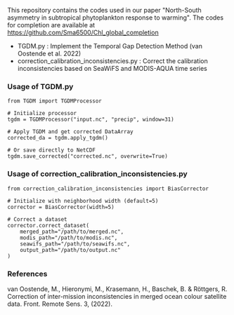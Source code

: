 This repository contains the codes used in our paper "North-South asymmetry in subtropical phytoplankton response to warming". The codes for completion are available at https://github.com/Sma6500/Chl_global_completion

- TGDM.py : Implement the Temporal Gap Detection Method (van Oostende et al. 2022)
- correction_calibration_inconsistencies.py : Correct the calibration inconsistencies based on SeaWiFS and MODIS-AQUA time series

### Usage of TGDM.py
```
from TGDM import TGDMProcessor

# Initialize processor
tgdm = TGDMProcessor("input.nc", "precip", window=31)

# Apply TGDM and get corrected DataArray
corrected_da = tgdm.apply_tgdm()

# Or save directly to NetCDF
tgdm.save_corrected("corrected.nc", overwrite=True)
```


### Usage of correction_calibration_inconsistencies.py
```
from correction_calibration_inconsistencies import BiasCorrector

# Initialize with neighborhood width (default=5)
corrector = BiasCorrector(width=5)

# Correct a dataset
corrector.correct_dataset(
    merged_path="/path/to/merged.nc",
    modis_path="/path/to/modis.nc",
    seawifs_path="/path/to/seawifs.nc",
    output_path="/path/to/output.nc"
)
```




### References
van Oostende, M., Hieronymi, M., Krasemann, H., Baschek, B. & Röttgers, R. Correction of inter-mission inconsistencies in merged ocean colour satellite data. Front. Remote Sens. 3, (2022). 


